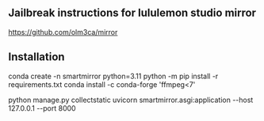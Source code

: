 ## Jailbreak instructions for lululemon studio mirror
https://github.com/olm3ca/mirror

## Installation
conda create -n smartmirror python=3.11
python -m pip install -r requirements.txt
conda install -c conda-forge 'ffmpeg<7'

python manage.py collectstatic
uvicorn smartmirror.asgi:application --host 127.0.0.1 --port 8000
